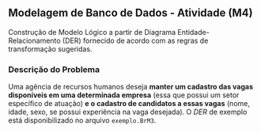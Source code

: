 ## Modelagem de Banco de Dados - Atividade (M4)

Construção de Modelo Lógico a partir de Diagrama Entidade-Relacionamento (DER) fornecido de acordo com as regras de transformação sugeridas.

### Descrição do Problema

Uma agência de recursos humanos deseja **manter um cadastro das vagas disponíveis em uma determinada empresa** (essa que possui um setor específico de atuação) **e o cadastro de candidatos a essas vagas** (nome, idade, sexo, se possui experiência na vaga desejada). O *DER* de exemplo está disponibilizado no arquivo `exemplo.BrM3`. 